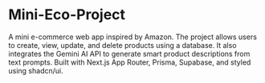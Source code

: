 # Mini-Eco-Project
A mini e-commerce web app inspired by Amazon. The project allows users to create, view, update, and delete products using a database. It also integrates the Gemini AI API to generate smart product descriptions from text prompts. Built with Next.js App Router, Prisma, Supabase, and styled using shadcn/ui.
